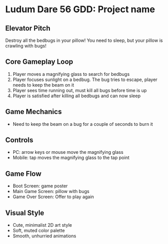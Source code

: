 # Ludum Dare 56 GDD: Project name

## Elevator Pitch

Destroy all the bedbugs in your pillow! You need to sleep, but your pillow is crawling with bugs!

## Core Gameplay Loop

1. Player moves a magnifying glass to search for bedbugs
2. Player focuses sunlight on a bedbug. The bug tries to escape, player needs to keep the beam on it
3. Player sees time running out, must kill all bugs before time is up
4. Player is satisfied after killing all bedbugs and can now sleep

## Game Mechanics

- Need to keep the beam on a bug for a couple of seconds to burn it

## Controls

- PC: arrow keys or mouse move the magnifying glass
- Mobile: tap moves the magnifying glass to the tap point

## Game Flow

- Boot Screen: game poster
- Main Game Screen: pillow with bugs
- Game Over Screen: Offer to play again

## Visual Style

- Cute, minimalist 2D art style
- Soft, muted color palette
- Smooth, unhurried animations

